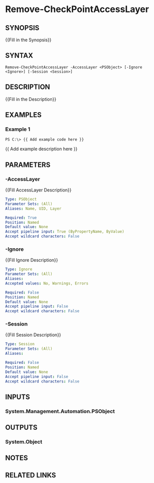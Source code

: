 # Remove-CheckPointAccessLayer

## SYNOPSIS
{{Fill in the Synopsis}}

## SYNTAX

```
Remove-CheckPointAccessLayer -AccessLayer <PSObject> [-Ignore <Ignore>] [-Session <Session>]
```

## DESCRIPTION
{{Fill in the Description}}

## EXAMPLES

### Example 1
```
PS C:\> {{ Add example code here }}
```

{{ Add example description here }}

## PARAMETERS

### -AccessLayer
{{Fill AccessLayer Description}}

```yaml
Type: PSObject
Parameter Sets: (All)
Aliases: Name, UID, Layer

Required: True
Position: Named
Default value: None
Accept pipeline input: True (ByPropertyName, ByValue)
Accept wildcard characters: False
```

### -Ignore
{{Fill Ignore Description}}

```yaml
Type: Ignore
Parameter Sets: (All)
Aliases: 
Accepted values: No, Warnings, Errors

Required: False
Position: Named
Default value: None
Accept pipeline input: False
Accept wildcard characters: False
```

### -Session
{{Fill Session Description}}

```yaml
Type: Session
Parameter Sets: (All)
Aliases: 

Required: False
Position: Named
Default value: None
Accept pipeline input: False
Accept wildcard characters: False
```

## INPUTS

### System.Management.Automation.PSObject


## OUTPUTS

### System.Object

## NOTES

## RELATED LINKS

